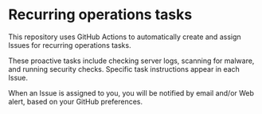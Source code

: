 # Recurring operations tasks

This repository uses GitHub Actions to automatically create and assign Issues for recurring operations tasks. 

These proactive tasks include checking server logs, scanning for malware, and running security checks. Specific task instructions appear in each Issue.

When an Issue is assigned to you, you will be notified by email and/or Web alert, based on your GitHub preferences.
